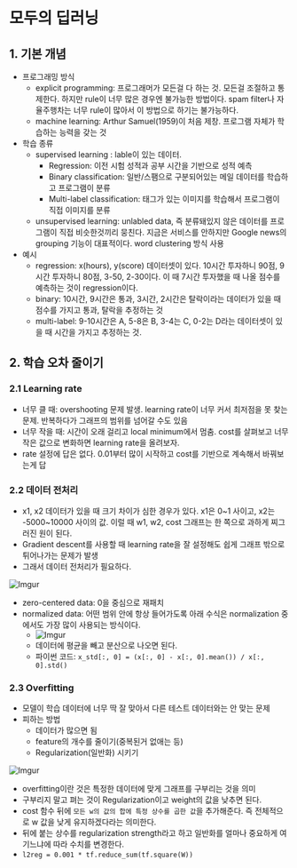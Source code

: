 # 모두의 딥러닝

## 1. 기본 개념

- 프로그래밍 방식
    + explicit programming: 프로그래머가 모든걸 다 하는 것. 모든걸 조절하고 통제한다. 하지만 rule이 너무 많은 경우엔 불가능한 방법이다. spam filter나 자율주행차는 너무 rule이 많아서 이 방법으로 하기는 불가능하다.
    + machine learning: Arthur Samuel(1959)이 처음 제창. 프로그램 자체가 학습하는 능력을 갖는 것
- 학습 종류
    + supervised learning : lable이 있는 데이터.
        * Regression: 이전 시험 성적과 공부 시간을 기반으로 성적 예측
        * Binary classification: 일반/스팸으로 구분되어있는 메일 데이터를 학습하고 프로그램이 분류
        * Multi-label classification: 태그가 있는 이미지를 학습해서 프로그램이 직접 이미지를 분류
    + unsupervised learning: unlabled data, 즉 분류돼있지 않은 데이터를 프로그램이 직접 비슷한것끼리 뭉친다. 지금은 서비스를 안하지만 Google news의 grouping 기능이 대표적이다. word clustering 방식 사용
- 예시
    + regression: x(hours), y(score) 데이터셋이 있다. 10시간 투자하니 90점, 9시간 투자하니 80점, 3-50, 2-30이다. 이 때 7시간 투자했을 때 나올 점수를 예측하는 것이 regression이다.
    + binary: 10시간, 9시간은 통과, 3시간, 2시간은 탈락이라는 데이터가 있을 때 점수를 가지고 통과, 탈락을 추정하는 것
    + multi-label: 9-10시간은 A, 5-8은 B, 3-4는 C, 0-2는 D라는 데이터셋이 있을 때 시간을 가지고 추정하는 것.

## 2. 학습 오차 줄이기

### 2.1 Learning rate

- 너무 클 때: overshooting 문제 발생. learning rate이 너무 커서 최저점을 못 찾는 문제. 반복하다가 그래프의 범위를 넘어갈 수도 있음
- 너무 작을 때: 시간이 오래 걸리고 local minimum에서 멈춤. cost를 살펴보고 너무 작은 값으로 변화하면 learning rate을 올려보자.
- rate 설정에 답은 없다. 0.01부터 많이 시작하고 cost를 기반으로 계속해서 바꿔보는게 답

### 2.2 데이터 전처리

- x1, x2 데이터가 있을 때 크기 차이가 심한 경우가 있다. x1은 0~1 사이고, x2는 -5000~10000 사이의 값. 이럴 때 w1, w2, cost 그래프는 한 쪽으로 과하게 찌그러진 원이 된다.
- Gradient descent를 사용할 때 learning rate을 잘 설정해도 쉽게 그래프 밖으로 튀어나가는 문제가 발생
- 그래서 데이터 전처리가 필요하다.

![Imgur](http://i.imgur.com/oKfn7xu.png)

- zero-centered data: 0을 중심으로 재패치
- normalized data: 어떤 범위 안에 항상 들어가도록 아래 수식은 normalization 중에서도 가장 많이 사용되는 방식이다.
    + ![Imgur](http://i.imgur.com/hb7Q5pX.png)
    + 데이터에 평균을 빼고 분산으로 나오면 된다.
    + 파이썬 코드: `x_std[:, 0] = (x[:, 0] - x[:, 0].mean()) / x[:, 0].std()`

### 2.3 Overfitting

- 모델이 학습 데이터에 너무 딱 잘 맞아서 다른 테스트 데이터와는 안 맞는 문제 
- 피하는 방법
    + 데이터가 많으면 됨
    + feature의 개수를 줄이기(중복된거 없애는 등)
    + Regularization(일반화) 시키기

![Imgur](http://i.imgur.com/eJAPwWc.png)

- overfitting이란 것은 특정한 데이터에 맞게 그래프를 구부리는 것을 의미
- 구부리지 말고 펴는 것이 Regularization이고 weight의 값을 낮추면 된다.
- cost 함수 뒤에 `모든 w의 값의 합에 특정 상수를 곱한 값`을 추가해준다. 즉 전체적으로 w 값을 낮게 유지하겠다라는 의미한다.
- 뒤에 붙는 상수를 regularization strength라고 하고 일반화를 얼마나 중요하게 여기느냐에 따라 수치를 변경한다.
- `l2reg = 0.001 * tf.reduce_sum(tf.square(W))`
